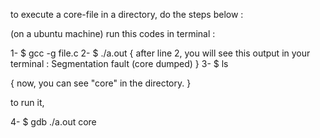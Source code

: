 to execute a core-file in a directory,
do the steps below :

(on a ubuntu machine) run this codes in terminal :

1- $ gcc -g file.c
2- $ ./a.out
{ 
    after line 2, you will see this output in your terminal :
    Segmentation fault (core dumped)
 }
3- $ ls

{
    now, you can see "core" in the directory.
}

to run it,

4- $ gdb ./a.out core


